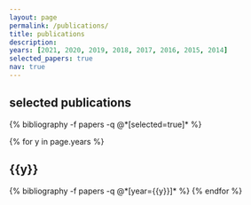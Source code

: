```yaml
---
layout: page
permalink: /publications/
title: publications
description:
years: [2021, 2020, 2019, 2018, 2017, 2016, 2015, 2014]
selected_papers: true
nav: true
---
```


<div class="publications">
  <h2>selected publications</h2>
  {% bibliography -f papers -q @*[selected=true]* %}
</div>


<div class="publications">

{% for y in page.years %}
  <h2 class="year">{{y}}</h2>
  {% bibliography -f papers -q @*[year={{y}}]* %}
{% endfor %}

</div>
